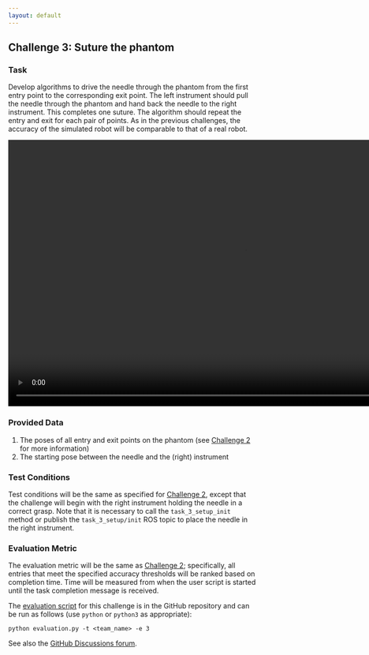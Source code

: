 ```yaml
---
layout: default
---
```


## Challenge 3: Suture the phantom

### Task

Develop algorithms to drive the needle through the phantom from the first entry point to
the corresponding exit point. The left instrument should pull the needle through the phantom and
hand back the needle to the right instrument. This completes one suture. The algorithm should repeat
the entry and exit for each pair of points.  As in the previous challenges, the accuracy of the
simulated robot will be comparable to that of a real robot.

<video width="960" height="540" autoplay muted loop>
  <source type="video/mp4" src="/surgical-robotics-challenge/task3_clip.mp4">
Your browser does not support the video tag.
</video>

### Provided Data

1. The poses of all entry and exit points on the phantom (see [Challenge 2](./challenge-2.md) for more information)
2. The starting pose between the needle and the (right) instrument

### Test Conditions

Test conditions will be the same as specified for [Challenge 2](./challenge-2.md), except that the
challenge will begin with the right instrument holding the needle in a correct grasp. Note that
it is necessary to call the `task_3_setup_init` method or publish the `task_3_setup/init` ROS topic
to place the needle in the right instrument.

### Evaluation Metric

The evaluation metric will be the same as [Challenge 2](./challenge-2.md); specifically, all
entries that meet the specified accuracy thresholds will be ranked based on completion time.
Time will be measured from when the user script is started until the task completion message is received.

The [evaluation script](https://github.com/collaborative-robotics/surgical_robotics_challenge/blob/master/scripts/surgical_robotics_challenge/evaluation/evaluation.py) for this challenge is in the GitHub repository and can be run as follows (use `python` or `python3` as appropriate):

```
python evaluation.py -t <team_name> -e 3
```

See also the [GitHub Discussions forum](https://github.com/collaborative-robotics/surgical_robotics_challenge/discussions/50).
